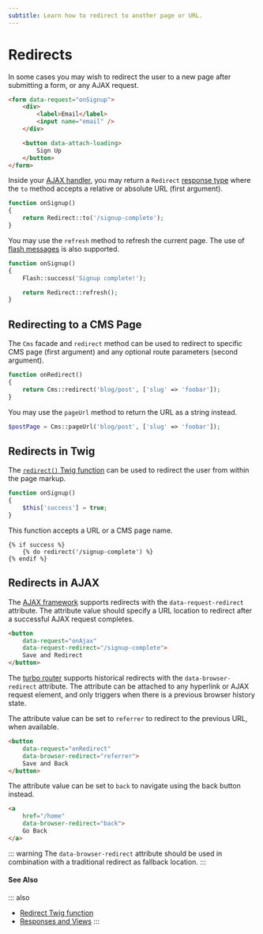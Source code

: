 ```yaml
---
subtitle: Learn how to redirect to another page or URL.
---
```

# Redirects

In some cases you may wish to redirect the user to a new page after submitting a form, or any AJAX request.

```html
<form data-request="onSignup">
    <div>
        <label>Email</label>
        <input name="email" />
    </div>

    <button data-attach-loading>
        Sign Up
    </button>
</form>
```

Inside your [AJAX handler](../ajax/handlers.md), you may return a `Redirect` [response type](../../extend/services/response-view.md) where the `to` method accepts a relative or absolute URL (first argument).

```php
function onSignup()
{
    return Redirect::to('/signup-complete');
}
```

You may use the `refresh` method to refresh the current page. The use of [flash messages](./flash-messages.md) is also supported.

```php
function onSignup()
{
    Flash::success('Signup complete!');

    return Redirect::refresh();
}
```

## Redirecting to a CMS Page

The `Cms` facade and `redirect` method can be used to redirect to specific CMS page (first argument) and any optional route parameters (second argument).

```php
function onRedirect()
{
    return Cms::redirect('blog/post', ['slug' => 'foobar']);
}
```

You may use the `pageUrl` method to return the URL as a string instead.

```php
$postPage = Cms::pageUrl('blog/post', ['slug' => 'foobar']);
```

## Redirects in Twig

The [`redirect()` Twig function](../../markup/function/redirect.md) can be used to redirect the user from within the page markup.

```php
function onSignup()
{
    $this['success'] = true;
}
```

This function accepts a URL or a CMS page name.

```twig
{% if success %}
    {% do redirect('/signup-complete') %}
{% endif %}
```

## Redirects in AJAX

The [AJAX framework](../ajax/introduction.md) supports redirects with the `data-request-redirect` attribute. The attribute value should specify a URL location to redirect after a successful AJAX request completes.

```html
<button
    data-request="onAjax"
    data-request-redirect="/signup-complete">
    Save and Redirect
</button>
```

The [turbo router](../ajax/turbo-router.md) supports historical redirects with the `data-browser-redirect` attribute. The attribute can be attached to any hyperlink or AJAX request element, and only triggers when there is a previous browser history state.

The attribute value can be set to `referrer` to redirect to the previous URL, when available.

```html
<button
    data-request="onRedirect"
    data-browser-redirect="referrer">
    Save and Back
</button>
```

The attribute value can be set to `back` to navigate using the back button instead.

```html
<a
    href="/home"
    data-browser-redirect="back">
    Go Back
</a>
```

::: warning
The `data-browser-redirect` attribute should be used in combination with a traditional redirect as fallback location.
:::

#### See Also

::: also
* [Redirect Twig function](../../markup/function/redirect.md)
* [Responses and Views](../../extend/services/response-view.md)
:::
